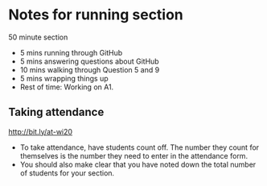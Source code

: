# Notes for running section

50 minute section

- 5 mins running through GitHub
- 5 mins answering questions about GitHub
- 10 mins walking through Question 5 and 9
- 5 mins wrapping things up
- Rest of time: Working on A1.

## Taking attendance

http://bit.ly/at-wi20

- To take attendance, have students count off. The number they count for
  themselves is the number they need to enter in the attendance form.
- You should also make clear that you have noted down the total number of
  students for your section.
